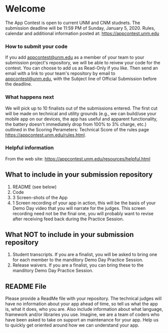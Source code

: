 # Welcome
The App Contest is open to current UNM and CNM studnets. The submission deadline will be 11:59 PM of Sunday, January 5, 2020. Rules, calendar and additional information posted at: https://appcontest.unm.edu

### How to submit your code
If you add appcontest@unm.edu as a member of your team to your submission project's repository, we will be able to reivew your code for the contest. You can choose to add us as Read-Only if you like. Then send an email with a link to your team's repository by email to appcontest@unm.edu, with the Subject line of <your app name> Official Submission before the deadline.

### What happens next
We will pick up to 10 finalists out of the submissions entered. The first cut will be made on technical and utility grounds (e.g., we can build/use your mobile app on our devices, the app has useful and apparent functionality, the battery doesn't immediately drop from 100% to 3% charge, etc.) outlined in the Scoring Perameters: Technical Score of the rules page https://appcontest.unm.edu/rules.html.

### Helpful information
From the web site: https://appcontest.unm.edu/resources/helpful.html

## What to include in your submission repository
1. README (see below)
2. Code
3. 3 Screen-shots of the App
4. 1 Screen recording of your app in action, this will be the basis of your Demo Day video that you will narrate for the judges. This screen recording need not be the final one, you will probably want to revise after receiving feed back during the Practice Session.

## What NOT to include in your submission repository
1. Student transcripts. If you are a finalist, you will be asked to bring one for each member to the manditory Demo Day Practice Session.
2. Release waivers. If you are a finalist, you can bring these to the manditory Demo Day Practice Session.

## README File
Please provide a ReadMe file with your repository. The technical judges will have no information about your app ahead of time, so tell us what the app is, what it does, who you are. Also include information about what language, framework and/or libraries you use. Imagine, we are a team of coders who have been asked to take on support an maintenance for your app. Help us to quickly get oriented around how we can understand your app.
